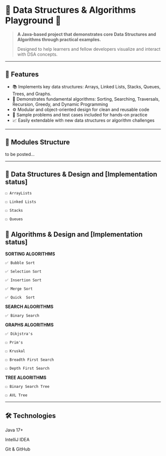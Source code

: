 # 🧠 Data Structures & Algorithms Playground 🚀

> **A Java-based project that demonstrates core Data Structures and Algorithms through practical examples.**
> 
> Designed to help learners and fellow developers visualize and interact with DSA concepts.

---

## 📌 Features

- 📚 Implements key data structures: Arrays, Linked Lists, Stacks, Queues, Trees, and Graphs.
- 🔄 Demonstrates fundamental algorithms: Sorting, Searching, Traversals, Recursion, Greedy, and Dynamic Programming
- ⚙️ Modular and object-oriented design for clean and reusable code
- 🧪 Sample problems and test cases included for hands-on practice
- 📈 Easily extendable with new data structures or algorithm challenges

---

## 🧱 Modules Structure

 to be posted...

---
## 🧠 Data Structures & Design and [Implementation status]

    ☐ ArrayLists

    ☐ Linked Lists

    ☐ Stacks

    ☐ Queues



## 🧠 Algorithms & Design and [Implementation status]

**SORTING ALGORITHMS** 

    ✅ Bubble Sort

    ✅ Selection Sort

    ✅ Insertion Sort

    ✅ Merge Sort

    ✅ Quick  Sort

**SEARCH ALGORITHMS**

    ✅ Binary Search 


**GRAPHS ALGORITHMS**

    ✅ Dikjstra's 

    ☐ Prim's

    ☐ Kruskal

    ☐ Breadth First Search

    ☐ Depth First Search

**TREE ALGORITHMS**

    ☐ Binary Search Tree

    ☐ AVL Tree

---



## 🛠 Technologies
Java 17+

IntelliJ IDEA

Git & GitHub
